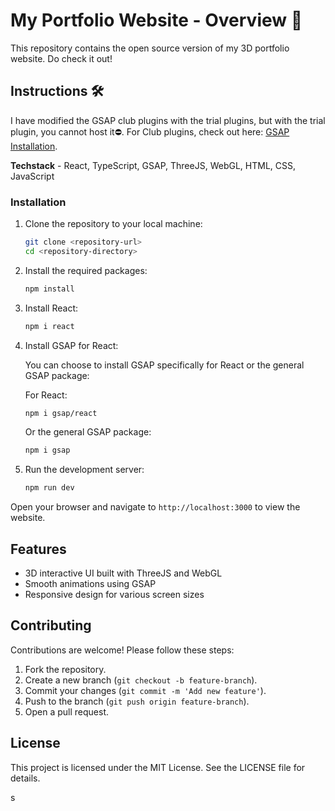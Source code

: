 # My Portfolio Website - Overview 🚀

This repository contains the open source version of my 3D portfolio website. Do check it out!

## Instructions 🛠️

I have modified the GSAP club plugins with the trial plugins, but with the trial plugin, you cannot host it⛔️. For Club plugins, check out here: [GSAP Installation](https://gsap.com/docs/v3/Installation/).

**Techstack** - React, TypeScript, GSAP, ThreeJS, WebGL, HTML, CSS, JavaScript

### Installation

1. Clone the repository to your local machine:

   ```bash
   git clone <repository-url>
   cd <repository-directory>
   ```

2. Install the required packages:

   ```bash
   npm install
   ```

3. Install React:

   ```bash
   npm i react
   ```

4. Install GSAP for React:

   You can choose to install GSAP specifically for React or the general GSAP package:

   For React:
   ```bash
   npm i gsap/react
   ```

   Or the general GSAP package:
   ```bash
   npm i gsap
   ```

5. Run the development server:

   ```bash
   npm run dev
   ```

Open your browser and navigate to `http://localhost:3000` to view the website.

## Features

- 3D interactive UI built with ThreeJS and WebGL
- Smooth animations using GSAP
- Responsive design for various screen sizes

## Contributing

Contributions are welcome! Please follow these steps:

1. Fork the repository.
2. Create a new branch (`git checkout -b feature-branch`).
3. Commit your changes (`git commit -m 'Add new feature'`).
4. Push to the branch (`git push origin feature-branch`).
5. Open a pull request.

## License

This project is licensed under the MIT License. See the LICENSE file for details.
 

s
 
